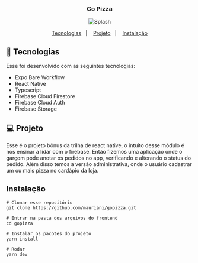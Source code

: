 <h3 align="center">
Go Pizza
</h3>

<div align="center">
<img title="Splash" src="https://user-images.githubusercontent.com/32397288/216655685-4e2b0798-af26-4465-b4c3-4f30ae12ea7a.png" />
</div>

<p align="center">
<a href="#-tecnologias">Tecnologias</a>   |   
<a href="#-projeto">Projeto</a>   |   
<a href="#instalação">Instalação</a>
</p>

## 🤖 Tecnologias

Esse foi desenvolvido com as seguintes tecnologias:

- Expo Bare Workflow
- React Native
- Typescript
- Firebase Cloud Firestore
- Firebase Cloud Auth
- Firebase Storage

## 💻 Projeto

Esse é o projeto bônus da trilha de react native, o intuito desse módulo é nós ensinar a lidar com o firebase. Então fizemos uma aplicação onde o garçom pode anotar
os pedidos no app, verificando e alterando o status do pedido. Além disso temos a versão administrativa, onde o usuário cadastrar um ou mais pizza no cardápio da loja.

## Instalação

```
# Clonar esse repositório
git clone https://github.com/mauriani/gopizza.git

# Entrar na pasta dos arquivos do frontend
cd gopizza

# Instalar os pacotes do projeto
yarn install

# Rodar
yarn dev

```
